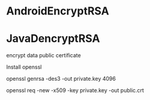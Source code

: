 # AndroidEncryptRSA

# JavaDencryptRSA
encrypt data public certificate

Install openssl

openssl genrsa -des3 -out private.key 4096

openssl req -new -x509 -key private.key -out public.crt
